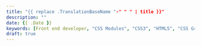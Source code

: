 ```yaml
---
title: "{{ replace .TranslationBaseName "-" " " | title }}"
description: ""
date: {{ .Date }}
keywords: [Front end developer, "CSS Modules", "CSS3", "HTML5", "CSS Grid"]
draft: true
---
```


